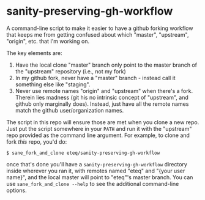 # sanity-preserving-gh-workflow
A command-line script to make it easier to have a github forking workflow that keeps me from getting confused about which "master", "upstream", "origin", etc. that I'm working on.

The key elements are:
1. Have the local clone "master" branch only point to the master branch of the "upstream" repository (i.e., not my fork)
2. In my github fork, never have a "master" branch - instead call it something else like "staging".
3. Never use remote names "origin" and "upstream" when there's a fork.  Therein lies madness (git his no intrinsic concept of "upstream", and github only marginally does).  Instead, just have all the remote names match the github user/organization names.

The script in this repo will ensure those are met when you clone a new repo.  Just put the script somewhere in your `PATH` and run it with the "upstream" repo provided as the command line argument.  For example, to clone and fork *this* repo, you'd do:
```
$ sane_fork_and_clone eteq/sanity-preserving-gh-workflow
```
once that's done you'll have a `sanity-preserving-gh-workflow` directory inside wherever you ran it, with remotes named "eteq" and "{your user name}", and the local master will point to "eteq"'s master branch. You can use ``sane_fork_and_clone --help`` to see the additional command-line options.
